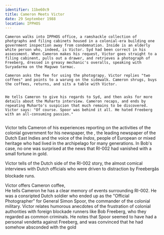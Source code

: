 ```yaml
---
identifier: 11be60c9
title: Cameron Meets Victor
date: 29 September 1988 
location: IPPHOS
---
```


``` synopsis
Cameron walks into IPPHOS office, a ramshackle collection of photgraphs and filing cabinets housed in a colonial-era building one government inspection away from condemnation. Inside is an elderly white person who, indeed, is Victor. Syd had been correct in his assessment. When Cameron makes his request, Victor goes straight to a filing cabinent, pulls out a drawer, and retrieves a photograph of Freeberg, dressed in greasy mechanic's overalls, speaking with Suryadarma on the Maguwo tarmac. 

Cameron asks the fee for using the photograpy. Victor replies "two coffees" and points to a warung on the sidewalk. Cameron shrugs, buys the coffees, returns, and sits a table with Victor.  


He tells Cameron to give his regards to Syd, and then asks for more details about the Muharto interview. Cameron recaps, and ends by repeating Muharto's suspicion that much remains to be discovered. Victor says: "Of course. Spoor was behind it all. He hated Freeberg with an all-consuming passion."


```

Victor tells Cameron of his experiences reporting
on the activities of the colonial government for his newspaper, the ,
the leading newspaper of the Dutch East Indies and the voice of the
*Indos*, people of European or mixed heritage who had lived in the
archipelago for many generations. In Bob's case, no one was surprised at
the news that RI-002 had vanished with a small fortune in gold.

Victor tells of the Dutch side of the RI-002 story, the almost
comical interviews with Dutch officials who were driven to
distraction by Freebergâs blockade runs.

Victor offers Cameron coffee,  
He tells Cameron he has a clear memory of events surrounding RI-002. He was a consripted Dutch soldier who ended up as the "Official Photographer" for General Simon Spoor, the commander of the colonial military. Victor relates humorous anecdotes of the frustration of colonial authorities with foreign blockade runners like Bob Freeberg, who they regarded as common criminals. He notes that Spoor seemed to have had a personal vendetta against Freeberg, and was convinced that he had somehow absconded with the gold 
